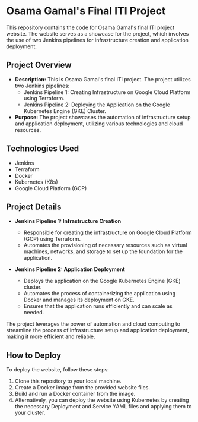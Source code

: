 # Osama Gamal's Final ITI Project

This repository contains the code for Osama Gamal's final ITI project website. The website serves as a showcase for the project, which involves the use of two Jenkins pipelines for infrastructure creation and application deployment.

## Project Overview

- **Description:** This is Osama Gamal's final ITI project. The project utilizes two Jenkins pipelines:
    - Jenkins Pipeline 1: Creating Infrastructure on Google Cloud Platform using Terraform.
    - Jenkins Pipeline 2: Deploying the Application on the Google Kubernetes Engine (GKE) Cluster.
- **Purpose:** The project showcases the automation of infrastructure setup and application deployment, utilizing various technologies and cloud resources.

## Technologies Used

- Jenkins
- Terraform
- Docker
- Kubernetes (K8s)
- Google Cloud Platform (GCP)

## Project Details

- **Jenkins Pipeline 1: Infrastructure Creation**
  - Responsible for creating the infrastructure on Google Cloud Platform (GCP) using Terraform.
  - Automates the provisioning of necessary resources such as virtual machines, networks, and storage to set up the foundation for the application.

- **Jenkins Pipeline 2: Application Deployment**
  - Deploys the application on the Google Kubernetes Engine (GKE) cluster.
  - Automates the process of containerizing the application using Docker and manages its deployment on GKE.
  - Ensures that the application runs efficiently and can scale as needed.

The project leverages the power of automation and cloud computing to streamline the process of infrastructure setup and application deployment, making it more efficient and reliable.

## How to Deploy

To deploy the website, follow these steps:

1. Clone this repository to your local machine.
2. Create a Docker image from the provided website files.
3. Build and run a Docker container from the image.
4. Alternatively, you can deploy the website using Kubernetes by creating the necessary Deployment and Service YAML files and applying them to your cluster.
